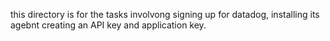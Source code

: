 this directory is for the tasks involvong signing up for datadog, installing its agebnt creating an API key and application key.
